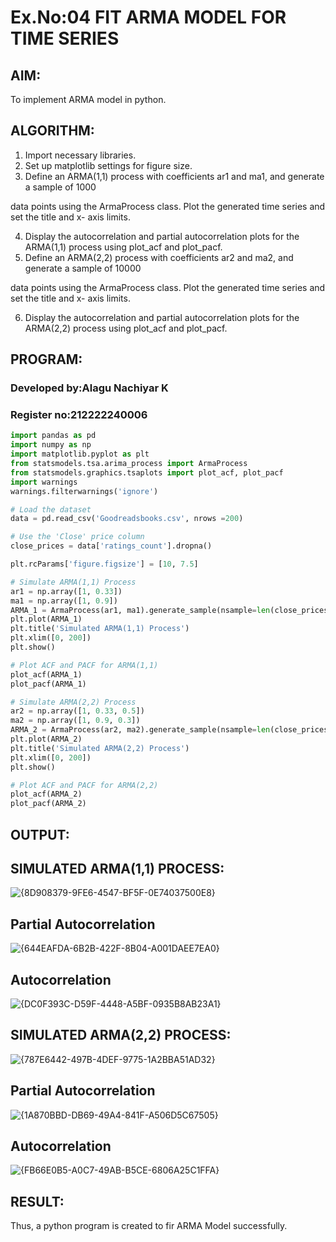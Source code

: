 
# Ex.No:04   FIT ARMA MODEL FOR TIME SERIES

## AIM:
To implement ARMA model in python.

## ALGORITHM:
1. Import necessary libraries.
2. Set up matplotlib settings for figure size.
3. Define an ARMA(1,1) process with coefficients ar1 and ma1, and generate a sample of 1000

data points using the ArmaProcess class. Plot the generated time series and set the title and x-
axis limits.

4. Display the autocorrelation and partial autocorrelation plots for the ARMA(1,1) process using
plot_acf and plot_pacf.
5. Define an ARMA(2,2) process with coefficients ar2 and ma2, and generate a sample of 10000

data points using the ArmaProcess class. Plot the generated time series and set the title and x-
axis limits.

6. Display the autocorrelation and partial autocorrelation plots for the ARMA(2,2) process using
plot_acf and plot_pacf.


## PROGRAM:
### Developed by:Alagu Nachiyar K
### Register no:212222240006
```python
import pandas as pd
import numpy as np
import matplotlib.pyplot as plt
from statsmodels.tsa.arima_process import ArmaProcess
from statsmodels.graphics.tsaplots import plot_acf, plot_pacf
import warnings
warnings.filterwarnings('ignore')

# Load the dataset
data = pd.read_csv('Goodreadsbooks.csv', nrows =200)

# Use the 'Close' price column
close_prices = data['ratings_count'].dropna()

plt.rcParams['figure.figsize'] = [10, 7.5]

# Simulate ARMA(1,1) Process
ar1 = np.array([1, 0.33])
ma1 = np.array([1, 0.9])
ARMA_1 = ArmaProcess(ar1, ma1).generate_sample(nsample=len(close_prices))
plt.plot(ARMA_1)
plt.title('Simulated ARMA(1,1) Process')
plt.xlim([0, 200])
plt.show()

# Plot ACF and PACF for ARMA(1,1)
plot_acf(ARMA_1)
plot_pacf(ARMA_1)

# Simulate ARMA(2,2) Process
ar2 = np.array([1, 0.33, 0.5])
ma2 = np.array([1, 0.9, 0.3])
ARMA_2 = ArmaProcess(ar2, ma2).generate_sample(nsample=len(close_prices) * 10)
plt.plot(ARMA_2)
plt.title('Simulated ARMA(2,2) Process')
plt.xlim([0, 200])
plt.show()

# Plot ACF and PACF for ARMA(2,2)
plot_acf(ARMA_2)
plot_pacf(ARMA_2)
```


## OUTPUT:
## SIMULATED ARMA(1,1) PROCESS:

![{8D908379-9FE6-4547-BF5F-0E74037500E8}](https://github.com/user-attachments/assets/1ab6d5b6-45f8-4f44-9041-37c262e00001)

## Partial Autocorrelation

![{644EAFDA-6B2B-422F-8B04-A001DAEE7EA0}](https://github.com/user-attachments/assets/d4edab96-73ac-4779-a67e-1c21f258ab8e)


## Autocorrelation

![{DC0F393C-D59F-4448-A5BF-0935B8AB23A1}](https://github.com/user-attachments/assets/40120b36-aff2-46ad-ae86-c50df9c68c28)


## SIMULATED ARMA(2,2) PROCESS:

![{787E6442-497B-4DEF-9775-1A2BBA51AD32}](https://github.com/user-attachments/assets/293ea509-8eea-4fa5-a9d1-8dc2a552b19a)


## Partial Autocorrelation

![{1A870BBD-DB69-49A4-841F-A506D5C67505}](https://github.com/user-attachments/assets/bcbbdcb6-380a-4368-9659-4a21fc219017)

## Autocorrelation

![{FB66E0B5-A0C7-49AB-B5CE-6806A25C1FFA}](https://github.com/user-attachments/assets/f3b23966-a546-435c-bef7-f7a8da8879ea)


## RESULT:
Thus, a python program is created to fir ARMA Model successfully.
